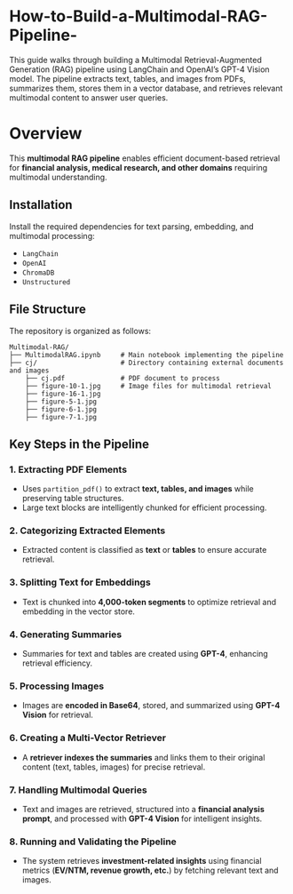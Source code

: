 # How-to-Build-a-Multimodal-RAG-Pipeline-
This guide walks through building a Multimodal Retrieval-Augmented Generation (RAG) pipeline using LangChain and OpenAI’s GPT-4 Vision model. The pipeline extracts text, tables, and images from PDFs, summarizes them, stores them in a vector database, and retrieves relevant multimodal content to answer user queries.

# **Overview**  
This **multimodal RAG pipeline** enables efficient document-based retrieval for **financial analysis, medical research, and other domains** requiring multimodal understanding.  

## **Installation**  
Install the required dependencies for text parsing, embedding, and multimodal processing:  
- `LangChain`  
- `OpenAI`  
- `ChromaDB`  
- `Unstructured`  

## **File Structure**  
The repository is organized as follows:  

    Multimodal-RAG/  
    ├── MultimodalRAG.ipynb     # Main notebook implementing the pipeline  
    ├── cj/                     # Directory containing external documents and images  
        ├── cj.pdf              # PDF document to process  
        ├── figure-10-1.jpg     # Image files for multimodal retrieval  
        ├── figure-16-1.jpg  
        ├── figure-5-1.jpg  
        ├── figure-6-1.jpg  
        ├── figure-7-1.jpg  


## **Key Steps in the Pipeline**  

### **1. Extracting PDF Elements**  
- Uses `partition_pdf()` to extract **text, tables, and images** while preserving table structures.  
- Large text blocks are intelligently chunked for efficient processing.  

### **2. Categorizing Extracted Elements**  
- Extracted content is classified as **text** or **tables** to ensure accurate retrieval.  

### **3. Splitting Text for Embeddings**  
- Text is chunked into **4,000-token segments** to optimize retrieval and embedding in the vector store.  

### **4. Generating Summaries**  
- Summaries for text and tables are created using **GPT-4**, enhancing retrieval efficiency.  

### **5. Processing Images**  
- Images are **encoded in Base64**, stored, and summarized using **GPT-4 Vision** for retrieval.  

### **6. Creating a Multi-Vector Retriever**  
- A **retriever indexes the summaries** and links them to their original content (text, tables, images) for precise retrieval.  

### **7. Handling Multimodal Queries**  
- Text and images are retrieved, structured into a **financial analysis prompt**, and processed with **GPT-4 Vision** for intelligent insights.  

### **8. Running and Validating the Pipeline**  
- The system retrieves **investment-related insights** using financial metrics (**EV/NTM, revenue growth, etc.**) by fetching relevant text and images.  


